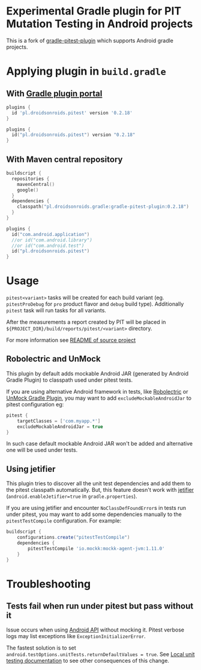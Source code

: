 # Experimental Gradle plugin for PIT Mutation Testing in Android projects
This is a fork of [gradle-pitest-plugin](https://github.com/szpak/gradle-pitest-plugin)
which supports Android gradle projects.

# Applying plugin in `build.gradle`
## With [Gradle plugin portal](https://plugins.gradle.org/plugin/pl.droidsonroids.pitest)

```groovy
plugins {
  id 'pl.droidsonroids.pitest' version '0.2.18'
}
```

```kotlin
plugins {
  id("pl.droidsonroids.pitest") version "0.2.18"
}
```

## With Maven central repository
```kotlin
buildscript {
  repositories {
    mavenCentral()
    google()
  }
  dependencies {
    classpath("pl.droidsonroids.gradle:gradle-pitest-plugin:0.2.18")
  }
}

plugins {
  id("com.android.application")
  //or id("com.android.library")
  //or id("com.android.test")
  id("pl.droidsonroids.pitest")
}
```

# Usage
`pitest<variant>` tasks will be created for each build variant
(eg. `pitestProDebug` for `pro` product flavor and `debug` build type).
Additionally `pitest` task will run tasks for all variants.

After the measurements a report created by PIT will be placed in `${PROJECT_DIR}/build/reports/pitest/<variant>` directory.

For more information see [README of source project](https://github.com/szpak/gradle-pitest-plugin/blob/master/README.md)

## Robolectric and UnMock
This plugin by default adds mockable Android JAR (generated by Android Gradle Plugin) to classpath
used under pitest tests.

If you are using alternative Android framework in tests, like [Robolectric](http://robolectric.org/) or
[UnMock Gradle Plugin](https://github.com/bjoernQ/unmock-plugin), you may want to add `excludeMockableAndroidJar`
to pitest configuration eg:
```groovy
pitest {
    targetClasses = ['com.myapp.*']
    excludeMockableAndroidJar = true
}
```
In such case default mockable Android JAR won't be added and alternative one will be used under tests.

## Using jetifier
This plugin tries to discover all the unit test dependencies and add them to the pitest classpath automatically.
But, this feature doesn't work with [jetifier](https://developer.android.com/studio/command-line/jetifier)
(`android.enableJetifier=true` in `gradle.properties`).

If you are using jetifier and encounter `NoClassDefFoundError`s in tests run under pitest, you may want to add
some dependencies manually to the `pitestTestCompile` configuration. For example:
```groovy
buildscript {
    configurations.create("pitestTestCompile")
    dependencies {
        pitestTestCompile 'io.mockk:mockk-agent-jvm:1.11.0'
    }
}
```

# <a name="troubleshooting"></a> Troubleshooting
## Tests fail when run under pitest but pass without it
Issue occurs when using [Android API](https://developer.android.com/reference/packages.html)
without mocking it.
Pitest verbose logs may list exceptions like `ExceptionInitializerError`.

The fastest solution is to set `android.testOptions.unitTests.returnDefaultValues = true`.
See [Local unit testing documentation](https://developer.android.com/training/testing/unit-testing/local-unit-tests.html#error-not-mocked)
to see other consequences of this change.
